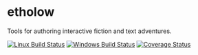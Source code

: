 # etholow
Tools for authoring interactive fiction and text adventures.

[![Linux Build Status](https://travis-ci.org/returnString/etholow.svg?branch=master)](https://travis-ci.org/returnString/etholow)
[![Windows Build Status](https://ci.appveyor.com/api/projects/status/8yehca4gaf28nysg?svg=true)](https://ci.appveyor.com/project/returnString/etholow)
[![Coverage Status](https://coveralls.io/repos/github/returnString/etholow/badge.svg?branch=master)](https://coveralls.io/github/returnString/etholow?branch=master)

